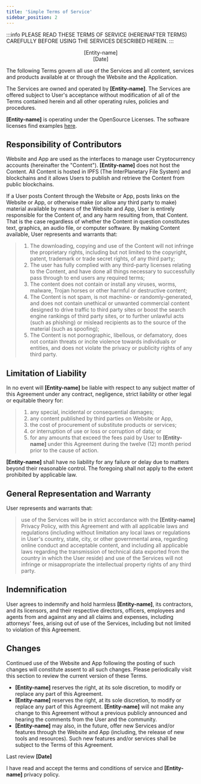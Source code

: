 ```yaml
---
title: 'Simple Terms of Service'
sidebar_position: 2
---
```


:::info
PLEASE READ THESE TERMS OF SERVICE (HEREINAFTER TERMS) CAREFULLY BEFORE USING THE SERVICES DESCRIBED HEREIN.
:::

<p align="center">[Entity-name]<br />[Date]</p>

The following Terms govern all use of the Services and all content, services and products available at or through the Website and the Application.

The Services are owned and operated by **[Entity-name]**. The Services are offered subject to User's acceptance without modification of all of the Terms contained herein and all other operating rules, policies and procedures.

**[Entity-name]** is operating under the OpenSource Licenses. The software licenses find examples [here](https://choosealicense.com/).

## Responsibility of Contributors

Website and App are used as the interfaces to manage user Cryptocurrency accounts (hereinafter the "Content"). **[Entity-name]** does not host the Content. All Content is hosted in IPFS (The InterPlanetary File System) and blockchains and it allows Users to publish and retrieve the Content from public blockchains.

If a User posts Content through the Website or App, posts links on the Website or App, or otherwise make (or allow any third party to make) material available by means of the Website and App, User is entirely responsible for the Content of, and any harm resulting from, that Content. That is the case regardless of whether the Content in question constitutes text, graphics, an audio file, or computer software. By making Content available, User represents and warrants that:

> 1. The downloading, copying and use of the Content will not infringe the proprietary rights, including but not limited to the copyright, patent, trademark or trade secret rights, of any third party;
> 2. The user has fully complied with any third-party licenses relating to the Content, and have done all things necessary to successfully pass through to end users any required terms;
> 3. The content does not contain or install any viruses, worms, malware, Trojan horses or other harmful or destructive content;
> 4. The Content is not spam, is not machine- or randomly-generated, and does not contain unethical or unwanted commercial content designed to drive traffic to third party sites or boost the search engine rankings of third party sites, or to further unlawful acts (such as phishing) or mislead recipients as to the source of the material (such as spoofing);
> 5. The Content is not pornographic, libellous, or defamatory, does not contain threats or incite violence towards individuals or entities, and does not violate the privacy or publicity rights of any third party.

## Limitation of Liability

In no event will **[Entity-name]** be liable with respect to any subject matter of this Agreement under any contract, negligence, strict liability or other legal or equitable theory for:

> 1. any special, incidental or consequential damages;
> 2. any content published by third parties on Website or App,
> 3. the cost of procurement of substitute products or services;
> 4. or interruption of use or loss or corruption of data; or
> 5. for any amounts that exceed the fees paid by User to **[Entity-name]** under this Agreement during the twelve (12) month period prior to the cause of action.

**[Entity-name]** shall have no liability for any failure or delay due to matters beyond their reasonable control. The foregoing shall not apply to the extent prohibited by applicable law.

## General Representation and Warranty

User represents and warrants that:

> use of the Services will be in strict accordance with the **[Entity-name]** Privacy Policy, with this Agreement and with all applicable laws and regulations (including without limitation any local laws or regulations in User's country, state, city, or other governmental area, regarding online conduct and acceptable content, and including all applicable laws regarding the transmission of technical data exported from the country in which the User reside) and use of the Services will not infringe or misappropriate the intellectual property rights of any third party.

## Indemnification

User agrees to indemnify and hold harmless **[Entity-name]**, its contractors, and its licensors, and their respective directors, officers, employees and agents from and against any and all claims and expenses, including attorneys' fees, arising out of use of the Services, including but not limited to violation of this Agreement.

## Changes

Continued use of the Website and App following the posting of such changes will constitute assent to all such changes. Please periodically visit this section to review the current version of these Terms.

- **[Entity-name]** reserves the right, at its sole discretion, to modify or replace any part of this Agreement.
- **[Entity-name]** reserves the right, at its sole discretion, to modify or replace any part of this Agreement. **[Entity-name]** will not make any change to this Agreement without a previous publicly announced and hearing the comments from the User and the community.
- **[Entity-name]** may also, in the future, offer new Services and/or features through the Website and App (including, the release of new tools and resources). Such new features and/or services shall be subject to the Terms of this Agreement.

Last review **[Date]**

I have read and accept the terms and conditions of service and **[Entity-name]** privacy policy.
